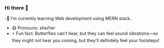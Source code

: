 ### Hi there 👋
<!--
**harkirtkaur/harkirtkaur** is a ✨ _special_ ✨ repository because its `README.md` (this file) appears on your GitHub profile.

Here are some ideas to get you started:

- 🔭 I’m currently working on ...
-->
-🌱 I’m currently learning Web development using MERN stack.
- 😄 Pronouns: she/her
- ⚡ Fun fact: Butterflies can't hear, but they can feel sound vibrations—so they might not hear you coming, but they’ll definitely feel your footsteps!
<!--
- 👯 I’m looking to collaborate on ...
- 🤔 I’m looking for help with ...
- 💬 Ask me about ...
- 📫 How to reach me: 

-->
